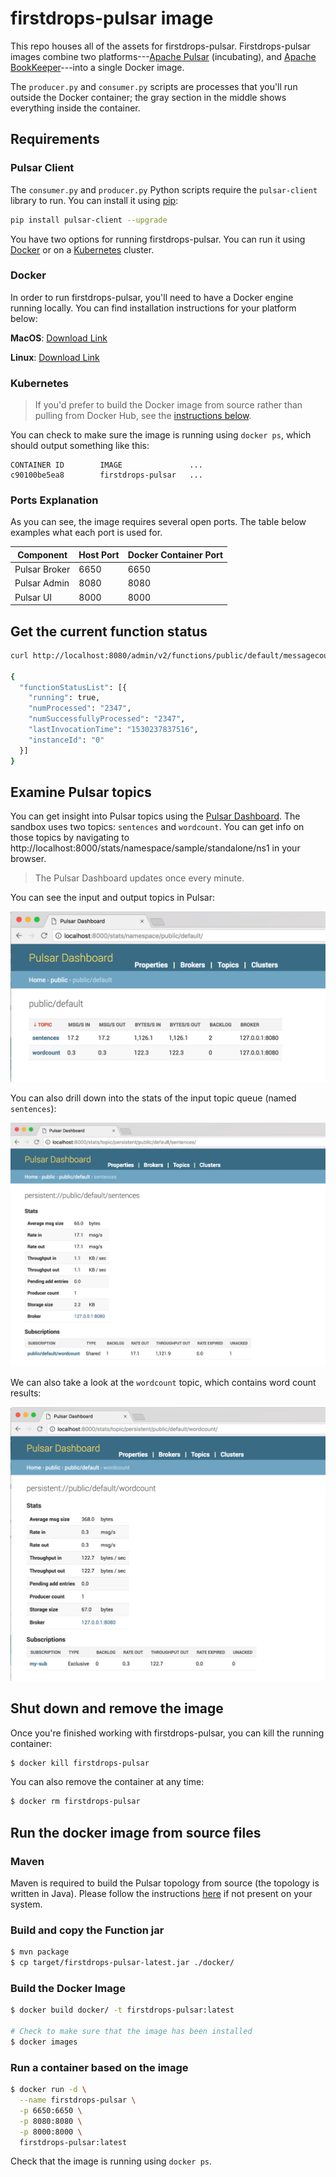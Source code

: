 # firstdrops-pulsar image

This repo houses all of the assets for firstdrops-pulsar. Firstdrops-pulsar images combine two platforms---[Apache Pulsar](https://pulsar.incubator.apache.org) (incubating), and [Apache BookKeeper](https://bookkeeper.apache.org)---into a single Docker image.

The `producer.py` and `consumer.py` scripts are processes that you'll run outside the Docker container; the gray section in the middle shows everything inside the container.

## Requirements

### Pulsar Client

The `consumer.py` and `producer.py` Python scripts require the `pulsar-client` library to run. You can install it using [pip](https://pip.pypa.io/en/stable/installing/):

```bash
pip install pulsar-client --upgrade
```

You have two options for running firstdrops-pulsar. You can run it using [Docker](#docker) or on a [Kubernetes](#kubernetes) cluster.

### Docker

In order to run firstdrops-pulsar, you'll need to have a Docker engine running locally. You can find installation instructions for your platform below:

**MacOS**: [Download Link](https://docs.docker.com/docker-for-mac/install/)

**Linux**: [Download Link](https://docs.docker.com/engine/installation/linux/docker-ce/ubuntu/)

### Kubernetes

> If you'd prefer to build the Docker image from source rather than pulling from Docker Hub, see the [instructions below](#run-the-sandbox-image-from-source-files).

You can check to make sure the image is running using `docker ps`, which should output something like this:

```
CONTAINER ID        IMAGE               ...                                                                                              
c90100be5ea8        firstdrops-pulsar   ...
```


### Ports Explanation

As you can see, the image requires several open ports. The table below examples what each port is used for.

| Component        | Host Port     | Docker Container Port |
| ---------------- | ------------- | --------------------- |
| Pulsar Broker    | 6650          | 6650                  |
| Pulsar Admin     | 8080          | 8080                  |
| Pulsar UI        | 8000          | 8000                  |


## Get the current function status

```bash
curl http://localhost:8080/admin/v2/functions/public/default/messagecount/status

{
  "functionStatusList": [{
    "running": true,
    "numProcessed": "2347",
    "numSuccessfullyProcessed": "2347",
    "lastInvocationTime": "1530237837516",
    "instanceId": "0"
  }]
}
```

## Examine Pulsar topics

You can get insight into Pulsar topics using the [Pulsar Dashboard](http://pulsar.incubator.apache.org/docs/latest/admin/Dashboard/). The sandbox uses two topics: `sentences` and `wordcount`. You can get info on those topics by navigating to http://localhost:8000/stats/namespace/sample/standalone/ns1 in your browser.

> The Pulsar Dashboard updates once every minute.

You can see the input and output topics in Pulsar:

![Pulsar topics](images/BrokerTopics.png)

You can also drill down into the stats of the input topic queue (named `sentences`):

![Sentences topic drilldown](images/SentenceTopicInput.png)

We can also take a look at the `wordcount` topic, which contains word count results:

![Word count topic drilldown](images/WordCountTopicOutput.png)

## Shut down and remove the image

Once you're finished working with firstdrops-pulsar, you can kill the running container:

```bash
$ docker kill firstdrops-pulsar
```

You can also remove the container at any time:

```bash
$ docker rm firstdrops-pulsar
```

## Run the docker image from source files

### Maven

Maven is required to build the Pulsar topology from source (the topology is written in Java). Please follow the instructions [here](https://maven.apache.org/install.html) if not present on your system.


### Build and copy the Function jar

```bash
$ mvn package
$ cp target/firstdrops-pulsar-latest.jar ./docker/
```

### Build the Docker Image

```bash
$ docker build docker/ -t firstdrops-pulsar:latest

# Check to make sure that the image has been installed
$ docker images
```

### Run a container based on the image

```bash
$ docker run -d \
  --name firstdrops-pulsar \
  -p 6650:6650 \
  -p 8080:8080 \
  -p 8000:8000 \
  firstdrops-pulsar:latest
```

Check that the image is running using `docker ps`.
